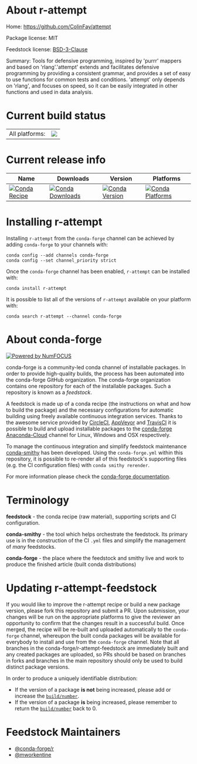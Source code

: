 About r-attempt
===============

Home: https://github.com/ColinFay/attempt

Package license: MIT

Feedstock license: [BSD-3-Clause](https://github.com/conda-forge/r-attempt-feedstock/blob/master/LICENSE.txt)

Summary: Tools for defensive programming, inspired by 'purrr' mappers and  based on 'rlang'.'attempt' extends and facilitates defensive programming by  providing a consistent grammar, and provides a set of easy to use functions  for common tests and conditions. 'attempt' only depends on 'rlang', and  focuses on speed, so it can be easily integrated in other functions and  used in data analysis. 

Current build status
====================


<table><tr><td>All platforms:</td>
    <td>
      <a href="https://dev.azure.com/conda-forge/feedstock-builds/_build/latest?definitionId=6548&branchName=master">
        <img src="https://dev.azure.com/conda-forge/feedstock-builds/_apis/build/status/r-attempt-feedstock?branchName=master">
      </a>
    </td>
  </tr>
</table>

Current release info
====================

| Name | Downloads | Version | Platforms |
| --- | --- | --- | --- |
| [![Conda Recipe](https://img.shields.io/badge/recipe-r--attempt-green.svg)](https://anaconda.org/conda-forge/r-attempt) | [![Conda Downloads](https://img.shields.io/conda/dn/conda-forge/r-attempt.svg)](https://anaconda.org/conda-forge/r-attempt) | [![Conda Version](https://img.shields.io/conda/vn/conda-forge/r-attempt.svg)](https://anaconda.org/conda-forge/r-attempt) | [![Conda Platforms](https://img.shields.io/conda/pn/conda-forge/r-attempt.svg)](https://anaconda.org/conda-forge/r-attempt) |

Installing r-attempt
====================

Installing `r-attempt` from the `conda-forge` channel can be achieved by adding `conda-forge` to your channels with:

```
conda config --add channels conda-forge
conda config --set channel_priority strict
```

Once the `conda-forge` channel has been enabled, `r-attempt` can be installed with:

```
conda install r-attempt
```

It is possible to list all of the versions of `r-attempt` available on your platform with:

```
conda search r-attempt --channel conda-forge
```


About conda-forge
=================

[![Powered by NumFOCUS](https://img.shields.io/badge/powered%20by-NumFOCUS-orange.svg?style=flat&colorA=E1523D&colorB=007D8A)](http://numfocus.org)

conda-forge is a community-led conda channel of installable packages.
In order to provide high-quality builds, the process has been automated into the
conda-forge GitHub organization. The conda-forge organization contains one repository
for each of the installable packages. Such a repository is known as a *feedstock*.

A feedstock is made up of a conda recipe (the instructions on what and how to build
the package) and the necessary configurations for automatic building using freely
available continuous integration services. Thanks to the awesome service provided by
[CircleCI](https://circleci.com/), [AppVeyor](https://www.appveyor.com/)
and [TravisCI](https://travis-ci.com/) it is possible to build and upload installable
packages to the [conda-forge](https://anaconda.org/conda-forge)
[Anaconda-Cloud](https://anaconda.org/) channel for Linux, Windows and OSX respectively.

To manage the continuous integration and simplify feedstock maintenance
[conda-smithy](https://github.com/conda-forge/conda-smithy) has been developed.
Using the ``conda-forge.yml`` within this repository, it is possible to re-render all of
this feedstock's supporting files (e.g. the CI configuration files) with ``conda smithy rerender``.

For more information please check the [conda-forge documentation](https://conda-forge.org/docs/).

Terminology
===========

**feedstock** - the conda recipe (raw material), supporting scripts and CI configuration.

**conda-smithy** - the tool which helps orchestrate the feedstock.
                   Its primary use is in the construction of the CI ``.yml`` files
                   and simplify the management of *many* feedstocks.

**conda-forge** - the place where the feedstock and smithy live and work to
                  produce the finished article (built conda distributions)


Updating r-attempt-feedstock
============================

If you would like to improve the r-attempt recipe or build a new
package version, please fork this repository and submit a PR. Upon submission,
your changes will be run on the appropriate platforms to give the reviewer an
opportunity to confirm that the changes result in a successful build. Once
merged, the recipe will be re-built and uploaded automatically to the
`conda-forge` channel, whereupon the built conda packages will be available for
everybody to install and use from the `conda-forge` channel.
Note that all branches in the conda-forge/r-attempt-feedstock are
immediately built and any created packages are uploaded, so PRs should be based
on branches in forks and branches in the main repository should only be used to
build distinct package versions.

In order to produce a uniquely identifiable distribution:
 * If the version of a package **is not** being increased, please add or increase
   the [``build/number``](https://docs.conda.io/projects/conda-build/en/latest/resources/define-metadata.html#build-number-and-string).
 * If the version of a package **is** being increased, please remember to return
   the [``build/number``](https://docs.conda.io/projects/conda-build/en/latest/resources/define-metadata.html#build-number-and-string)
   back to 0.

Feedstock Maintainers
=====================

* [@conda-forge/r](https://github.com/conda-forge/r/)
* [@mworkentine](https://github.com/mworkentine/)

